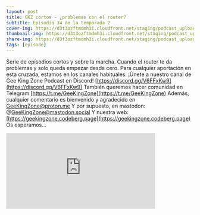 ```yaml
---
layout: post
title: GKZ cortos - ¿problemas con el router?
subtitle: Episodio 34 de la temporada 2
cover-img: https://d3t3ozftmdmh3i.cloudfront.net/staging/podcast_uploaded_episode/14743809/14743809-1691161152729-f26c73371123b.jpg
thumbnail-img: https://d3t3ozftmdmh3i.cloudfront.net/staging/podcast_uploaded_episode/14743809/14743809-1691161152729-f26c73371123b.jpg
share-img: https://d3t3ozftmdmh3i.cloudfront.net/staging/podcast_uploaded_episode/14743809/14743809-1691161152729-f26c73371123b.jpg
tags: [episode]
---
```


Serie de episodios cortos y sobre la marcha.
Cuando el router te da problemas y solo queda empezar desde cero.
Para cualquier aportación en esta cruzada, estamos en los canales habituales.
¡Únete a nuestro canal de Gee King Zone Podcast en Discord! [https://discord.gg/V6FFxKw9](https://discord.gg/V6FFxKw9)
También queremos hacer comunidad en Telegram [https://t.me/GeeKingZone](https://t.me/GeeKingZone)
Además, cualquier comentario es bienvenido y agradecido en GeeKingZone@proton.me
Y por supuesto, en mastodon: @GeeKingZone@mastodon.social
Y nuestra web: [https://geekingzone.codeberg.page](https://geekingzone.codeberg.page)
Os esperamos...
<iframe src='https://podcasters.spotify.com/pod/show/geekingzone/embed/episodes/GKZ-cortos---problemas-con-el-router-e1utcas' height='204px' width='400px' frameborder='0' scrolling='no'></iframe>
